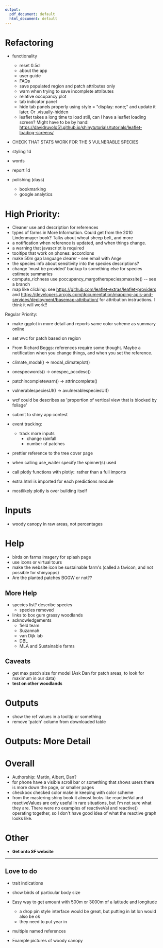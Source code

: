 ```yaml
---
output:
  pdf_document: default
  html_document: default
---
```

# Refactoring
+ functionality
  + reset 0.5d
  + about the app
  + user guide
  + FAQs
  + save populated region and patch attributes only
  + warn when trying to save incomplete attributes
  + relative occupancy plot
  + tab indicator panel
  + hide tab panels properly using style = "display: none;" and update it later. Or .visually-hidden
  + leaflet takes a long time to load still, can I have a leaflet loading screen? Might have to be by hand: https://davidruvolo51.github.io/shinytutorials/tutorials/leaflet-loading-screens/

+ CHECK THAT STATS WORK FOR THE 5 VULNERABLE SPECIES

+ styling 1d
+ words
+ report 1d
+ polishing (days)
  + bookmarking
  + google analytics


# High Priority:
+ Cleaner use and description for references
+ types of farms in More Information. Could get from the 2010 Lindenmayer book? Talks about wheat sheep belt, and more
+ a notification when reference is updated, and when things change.
+ a warning that javascript is required
+ tooltips that work on phones: accordions
+ make 50m gap language clearer - see email with Ange
+ the species info about sensitivity into the species descriptions?
+ change 'must be provided' backup to something else for species estimate summaries
+ compute_richness use poccupancy_margotherspeciespmaxsite() -- see a branch
+ map like clicking: see https://github.com/leaflet-extras/leaflet-providers and https://developers.arcgis.com/documentation/mapping-apis-and-services/deployment/basemap-attribution/ for attribution instructions. I think it will work!!


Regular Priority:
+ make ggplot in more detail and reports same color scheme as summary online
+ set wvc for patch based on region
+ From Richard Beggs: references require some thought. Maybe a notification when you change things, and when you set the reference.
+ climate_modal() -> modal_climateplot()
+ onespecwords() -> onespec_occdesc()
+ patchincompletewarn() -> attrincomplete()
+ vulnerablespeciesUI() -> avulnerablespeciesUI()
+ wcf could be describes as 'proportion of vertical view that is blocked by foliage'
+ submit to shiny app contest

+ event tracking:
  + track more inputs 
    + change rainfall
    + number of patches

+ prettier reference to the tree cover page
+ when calling use_waiter specify the spinner(s) used

+ call plotly functions with plotly:: rather than a full imports
+ extra.html is imported for each predictions module
+ mostlikely plotly is over building itself

# Inputs
+ woody canopy in raw areas, not percentages

# Help
+ birds on farms imagery for splash page
+ use icons or virtual tours
+ make the website icon be sustainable farm's (called a favicon, and not possible for shinyapps)
+ Are the planted patches BGGW or not??

## More Help
+ species list? describe species
  + species removed
+ links to box gum grassy woodlands
+ acknowledgements
  + field team
  + Suzannah
  + van Dijk lab
  + DBL
  + MLA and Sustainable farms

## Caveats
+ get max patch size for model (Ask Dan for patch areas, to look for maximum in our data)
+ __test on other woodlands__

# Outputs
+ show the ref values in a tooltip or something
+ remove 'patch' column from downloaded table


# Outputs: More Detail

# Overall
+ Authorship: Martin, Albert, Dan?
+ for phone have a visible scroll bar or something that shows users there is more down the page, or smaller pages
+ checkbox checked color make in keeping with color scheme
+ from the mastering shiny book it almost looks like reactiveVal and reactiveValues are only useful in rare situations, but I'm not sure what they are. There were no examples of reactiveVal and reactive() operating together, so I don't have good idea of what the reactive graph looks like.

# Other
+ __Get onto SF website__

--- 

## Love to do
+ trait indications
+ show birds of particular body size
+ Easy way to get amount with 500m or 3000m of a latitude and longitude
  + a drop pin style interface would be great, but putting in lat lon would also be ok
  + they need to put year in

+ multiple named references

+ Example pictures of woody canopy

 
